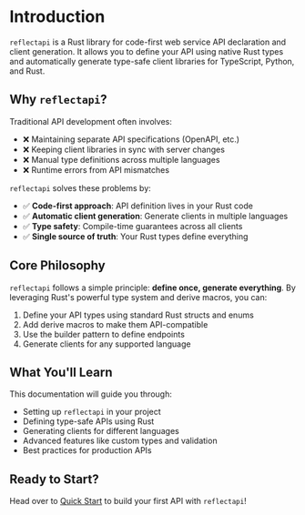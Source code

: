 # Introduction


`reflectapi` is a Rust library for code-first web service API declaration and client generation. It allows you to define your API using native Rust types and automatically generate type-safe client libraries for TypeScript, Python, and Rust.

## Why `reflectapi`?

Traditional API development often involves:
- ❌ Maintaining separate API specifications (OpenAPI, etc.)
- ❌ Keeping client libraries in sync with server changes
- ❌ Manual type definitions across multiple languages
- ❌ Runtime errors from API mismatches

`reflectapi` solves these problems by:
- ✅ **Code-first approach**: API definition lives in your Rust code
- ✅ **Automatic client generation**: Generate clients in multiple languages
- ✅ **Type safety**: Compile-time guarantees across all clients
- ✅ **Single source of truth**: Your Rust types define everything

## Core Philosophy

`reflectapi` follows a simple principle: **define once, generate everything**. By leveraging Rust's powerful type system and derive macros, you can:

1. Define your API types using standard Rust structs and enums
2. Add derive macros to make them API-compatible
3. Use the builder pattern to define endpoints
4. Generate clients for any supported language

## What You'll Learn

This documentation will guide you through:
- Setting up `reflectapi` in your project
- Defining type-safe APIs using Rust
- Generating clients for different languages
- Advanced features like custom types and validation
- Best practices for production APIs

## Ready to Start?

Head over to [Quick Start](./getting-started/quick-start.md) to build your first API with `reflectapi`!